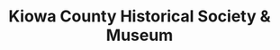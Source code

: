 ---
layout: repo
title: "Kiowa County Historical Society & Museum"
id: 24383
permalink: repos/24383/
---